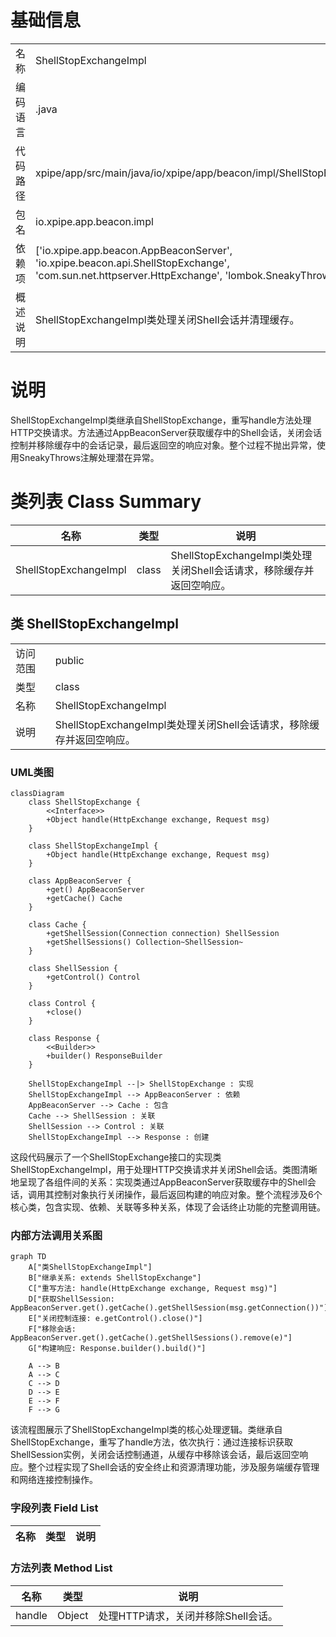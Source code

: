 # 基础信息

|      |      |
|------|------|
| 名称 | ShellStopExchangeImpl |
| 编码语言 | .java |
| 代码路径 | xpipe/app/src/main/java/io/xpipe/app/beacon/impl/ShellStopExchangeImpl.java |
| 包名 | io.xpipe.app.beacon.impl |
| 依赖项 | ['io.xpipe.app.beacon.AppBeaconServer', 'io.xpipe.beacon.api.ShellStopExchange', 'com.sun.net.httpserver.HttpExchange', 'lombok.SneakyThrows'] |
| 概述说明 | ShellStopExchangeImpl类处理关闭Shell会话并清理缓存。 |

# 说明

ShellStopExchangeImpl类继承自ShellStopExchange，重写handle方法处理HTTP交换请求。方法通过AppBeaconServer获取缓存中的Shell会话，关闭会话控制并移除缓存中的会话记录，最后返回空的响应对象。整个过程不抛出异常，使用SneakyThrows注解处理潜在异常。

# 类列表 Class Summary

| 名称   | 类型  | 说明 |
|-------|------|-------------|
| ShellStopExchangeImpl | class | ShellStopExchangeImpl类处理关闭Shell会话请求，移除缓存并返回空响应。 |



## 类 ShellStopExchangeImpl

|      |      |
|------|------|
| 访问范围 | public |
| 类型 | class |
| 名称 | ShellStopExchangeImpl |
| 说明 | ShellStopExchangeImpl类处理关闭Shell会话请求，移除缓存并返回空响应。 |


### UML类图

```mermaid
classDiagram
    class ShellStopExchange {
        <<Interface>>
        +Object handle(HttpExchange exchange, Request msg)
    }
    
    class ShellStopExchangeImpl {
        +Object handle(HttpExchange exchange, Request msg)
    }
    
    class AppBeaconServer {
        +get() AppBeaconServer
        +getCache() Cache
    }
    
    class Cache {
        +getShellSession(Connection connection) ShellSession
        +getShellSessions() Collection~ShellSession~
    }
    
    class ShellSession {
        +getControl() Control
    }
    
    class Control {
        +close()
    }
    
    class Response {
        <<Builder>>
        +builder() ResponseBuilder
    }
    
    ShellStopExchangeImpl --|> ShellStopExchange : 实现
    ShellStopExchangeImpl --> AppBeaconServer : 依赖
    AppBeaconServer --> Cache : 包含
    Cache --> ShellSession : 关联
    ShellSession --> Control : 关联
    ShellStopExchangeImpl --> Response : 创建
```

这段代码展示了一个ShellStopExchange接口的实现类ShellStopExchangeImpl，用于处理HTTP交换请求并关闭Shell会话。类图清晰地呈现了各组件间的关系：实现类通过AppBeaconServer获取缓存中的Shell会话，调用其控制对象执行关闭操作，最后返回构建的响应对象。整个流程涉及6个核心类，包含实现、依赖、关联等多种关系，体现了会话终止功能的完整调用链。


### 内部方法调用关系图

```mermaid
graph TD
    A["类ShellStopExchangeImpl"]
    B["继承关系: extends ShellStopExchange"]
    C["重写方法: handle(HttpExchange exchange, Request msg)"]
    D["获取ShellSession: AppBeaconServer.get().getCache().getShellSession(msg.getConnection())"]
    E["关闭控制连接: e.getControl().close()"]
    F["移除会话: AppBeaconServer.get().getCache().getShellSessions().remove(e)"]
    G["构建响应: Response.builder().build()"]

    A --> B
    A --> C
    C --> D
    D --> E
    E --> F
    F --> G
```

该流程图展示了ShellStopExchangeImpl类的核心处理逻辑。类继承自ShellStopExchange，重写了handle方法，依次执行：通过连接标识获取ShellSession实例，关闭会话控制通道，从缓存中移除该会话，最后返回空响应。整个过程实现了Shell会话的安全终止和资源清理功能，涉及服务端缓存管理和网络连接控制操作。

### 字段列表 Field List

| 名称  | 类型  | 说明 |
|-------|-------|------|

### 方法列表 Method List

| 名称  | 类型  | 说明 |
|-------|-------|------|
| handle | Object | 处理HTTP请求，关闭并移除Shell会话。 |




